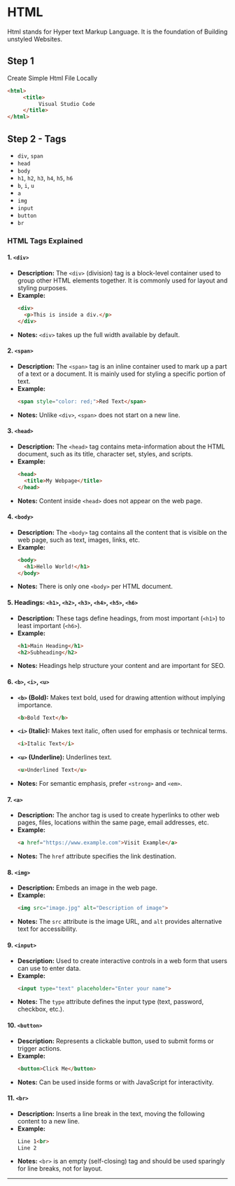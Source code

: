 # HTML

Html stands for Hyper text Markup Language. It is the foundation of Building unstyled Websites.

## Step 1
Create Simple Html File Locally

```html
<html>
     <title>
          Visual Studio Code
     </title>
</html>
```

## Step 2 - Tags

- `div`, `span`
- `head`
- `body`
- `h1`, `h2`, `h3`, `h4`, `h5`, `h6`
- `b`, `i`, `u`
- `a`
- `img`
- `input`
- `button`
- `br`

### HTML Tags Explained

#### 1. `<div>`
- **Description:** The `<div>` (division) tag is a block-level container used to group other HTML elements together. It is commonly used for layout and styling purposes.
- **Example:**
  ```html
  <div>
    <p>This is inside a div.</p>
  </div>
  ```
- **Notes:** `<div>` takes up the full width available by default.

#### 2. `<span>`
- **Description:** The `<span>` tag is an inline container used to mark up a part of a text or a document. It is mainly used for styling a specific portion of text.
- **Example:**
  ```html
  <span style="color: red;">Red Text</span>
  ```
- **Notes:** Unlike `<div>`, `<span>` does not start on a new line.

#### 3. `<head>`
- **Description:** The `<head>` tag contains meta-information about the HTML document, such as its title, character set, styles, and scripts.
- **Example:**
  ```html
  <head>
    <title>My Webpage</title>
  </head>
  ```
- **Notes:** Content inside `<head>` does not appear on the web page.

#### 4. `<body>`
- **Description:** The `<body>` tag contains all the content that is visible on the web page, such as text, images, links, etc.
- **Example:**
  ```html
  <body>
    <h1>Hello World!</h1>
  </body>
  ```
- **Notes:** There is only one `<body>` per HTML document.

#### 5. Headings: `<h1>`, `<h2>`, `<h3>`, `<h4>`, `<h5>`, `<h6>`
- **Description:** These tags define headings, from most important (`<h1>`) to least important (`<h6>`).
- **Example:**
  ```html
  <h1>Main Heading</h1>
  <h2>Subheading</h2>
  ```
- **Notes:** Headings help structure your content and are important for SEO.

#### 6. `<b>`, `<i>`, `<u>`
- **`<b>` (Bold):** Makes text bold, used for drawing attention without implying importance.
  ```html
  <b>Bold Text</b>
  ```
- **`<i>` (Italic):** Makes text italic, often used for emphasis or technical terms.
  ```html
  <i>Italic Text</i>
  ```
- **`<u>` (Underline):** Underlines text.
  ```html
  <u>Underlined Text</u>
  ```
- **Notes:** For semantic emphasis, prefer `<strong>` and `<em>`.

#### 7. `<a>`
- **Description:** The anchor tag is used to create hyperlinks to other web pages, files, locations within the same page, email addresses, etc.
- **Example:**
  ```html
  <a href="https://www.example.com">Visit Example</a>
  ```
- **Notes:** The `href` attribute specifies the link destination.

#### 8. `<img>`
- **Description:** Embeds an image in the web page.
- **Example:**
  ```html
  <img src="image.jpg" alt="Description of image">
  ```
- **Notes:** The `src` attribute is the image URL, and `alt` provides alternative text for accessibility.

#### 9. `<input>`
- **Description:** Used to create interactive controls in a web form that users can use to enter data.
- **Example:**
  ```html
  <input type="text" placeholder="Enter your name">
  ```
- **Notes:** The `type` attribute defines the input type (text, password, checkbox, etc.).

#### 10. `<button>`
- **Description:** Represents a clickable button, used to submit forms or trigger actions.
- **Example:**
  ```html
  <button>Click Me</button>
  ```
- **Notes:** Can be used inside forms or with JavaScript for interactivity.

#### 11. `<br>`
- **Description:** Inserts a line break in the text, moving the following content to a new line.
- **Example:**
  ```html
  Line 1<br>
  Line 2
  ```
- **Notes:** `<br>` is an empty (self-closing) tag and should be used sparingly for line breaks, not for layout.

---
